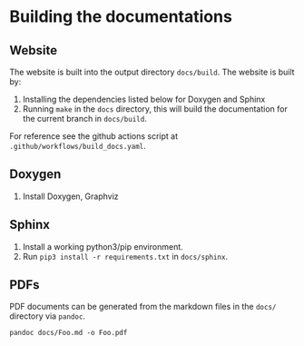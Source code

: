 # Building the documentations

## Website

The website is built into the output directory `docs/build`. 
The website is built by:
1. Installing the dependencies listed below for Doxygen and Sphinx
2. Running `make` in the `docs` directory, this will build the documentation for the current branch in `docs/build`.

For reference see the github actions script at `.github/workflows/build_docs.yaml`.

## Doxygen

1. Install Doxygen, Graphviz

## Sphinx

1. Install a working python3/pip environment.
2. Run `pip3 install -r requirements.txt` in `docs/sphinx`.

## PDFs

PDF documents can be generated from the markdown files in the `docs/` directory via `pandoc`.

```
pandoc docs/Foo.md -o Foo.pdf
```

